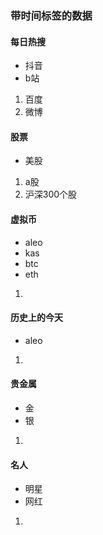 ### 带时间标签的数据

#### 每日热搜

- 抖音
- b站

1. 百度
2. 微博

#### 股票

- 美股

1. a股
2. 沪深300个股

#### 虚拟币

- aleo
- kas
- btc
- eth

1. 

#### 历史上的今天

- aleo

1. 

#### 贵金属

- 金
- 银

1. 

#### 名人

- 明星
- 网红

1. 